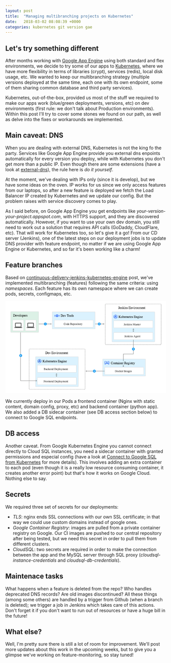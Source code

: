 ```yaml
---
layout: post
title:  "Managing multibranching projects on Kubernetes"
date:   2018-03-02 08:08:39 +0000
categories: kubernetes git version gae
---
```


## Let's try something different

After months working with [Google App Engine][gae] using both standard and flex environments, we decide to try some
of our apps to [Kubernetes][kubernetes], where we have more flexibility in terms of libraries (crypt), services (redis),
local disk usage, etc. We wanted to keep our multibranching strategy (multiple versions deployed at the same time, each
one with its own endpoint, some of them sharing common database and third party services).

Kubernetes, out-of-the-box, provided us most of the stuff we required to make our apps work (blue/green deployments,
versions, etc) on dev environments (first rule: we don't talk about Production environments). Within this post I'll try
to cover some stones we found on our path, as well as delve into the fixes or workarounds we implemented.

## Main caveat: DNS

When you are dealing with external DNS, Kubernetes is not the king fo the party. Services like Google App Engine
provide you external dns enpoints automatically for every version you deploy, while with Kubernetes you don't get more
than a public IP. Even though there are some extensions (have a look at [external-dns][externaldns]), the rule here is
_do it yourself_. 

At the moment, we've dealing with IPs only (since it is develop), but we have some ideas on the oven. IP works for us
since we only access features from our laptops, so after a new feature is deployed we fetch the Load Balancer IP created
by Kubernetes and we update our config. But the problem raises with service discovery comes to play.

As I said before, on Google App Engine you get endpoints like _your-version-your-project.appspot.com_, with HTTPS
support, and they are discovered automatically. However, if you want to use your own dev domain, you still need to work
out a solution that requires API calls (GoDaddy, CloudFlare, etc). That will work for Kubernetes too, so let's give it a
go! From our CD server (Jenkins), one of the latest steps on our deployment jobs is to update DNS provider with feature
endpoint, no matter if we are using Google App Engine or Kubernetes, and so far it's been working like a charm! 

## Feature branches

Based on [continuous-delivery-jenkins-kubernetes-engine][cdkubernetes] post, we've implemented multibranching (features)
following the same criteria: using *namespaces*. Each feature has its own namespace where we can create pods, secrets, 
configmaps, etc.

![Continuous Deployment using versions](/continuous-deployment.png)

We currently deploy in our Pods a frontend container (Nginx with static content, domain config, proxy, etc) and backend 
container (python app). We also added a DB sidecar container (see DB access section below) to connect to Google SQL
endpoints.

## DB access

Another caveat. From Google Kubernetes Engine you cannot connect directly to Cloud SQL instances, you need a sidecar
container with granted permissions and especial config (have a look at [Connect to Google SQL from Kubernetes][connectkubernetes]
for more details). This involves adding an extra container to each pod (even though it is a really low resource
consuming container, it creates another error point) but that's how it works on Google Cloud. Nothing else to say.

## Secrets

We required three set of secrets for our deployments:

 * *TLS*: nginx ends SSL connections with our own SSL certificate; in that way we could use custom domains instead of
   google ones.
 * *Google Container Registry*: images are pulled from a private container registry on Google. Our CI images are pushed
   to our central repository after being tested, but we need this secret in order to pull them from different clusters.
 * *CloudSQL*: two secrets are required in order to make the connection between the app and the MySQL server through SQL
   proxy (_cloudsql-instance-credentials_ and _cloudsql-db-credentials_).


## Maintenace tasks

What happens when a feature is deleted from the repo? Who handles deprecated DNS records? Are old images discontinued?
All these things (among some others) are handled by a trigger from Github (when a branch is deleted); we trigger a job
in Jenkins which takes care of this actions. Don't forget it if you don't want to run out of resources or have a huge
bill in the future!

## What else?

Well, I'm pretty sure there is still a lot of room for improvement. We'll post more updates about this work in the
upcoming weeks, but to give you a glimpse we've working on feature-monitoring, so stay tuned!

[gae]:https://cloud.google.com/appengine/
[kubernetes]:https://kubernetes.io
[externaldns]:https://github.com/kubernetes-incubator/external-dns
[cdkubernetes]:https://cloud.google.com/solutions/continuous-delivery-jenkins-kubernetes-engine
[connectkubernetes]:https://cloud.google.com/sql/docs/mysql/connect-kubernetes-engine
